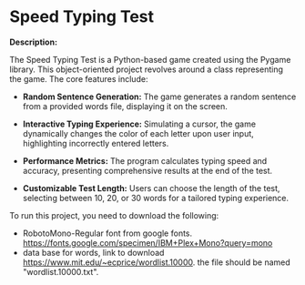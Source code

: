 # Speed Typing Test

**Description:**

The Speed Typing Test is a Python-based game created using the Pygame library. This object-oriented project revolves around a class representing the game. The core features include:

- **Random Sentence Generation:** The game generates a random sentence from a provided words file, displaying it on the screen.

- **Interactive Typing Experience:** Simulating a cursor, the game dynamically changes the color of each letter upon user input, highlighting incorrectly entered letters.

- **Performance Metrics:** The program calculates typing speed and accuracy, presenting comprehensive results at the end of the test.

- **Customizable Test Length:** Users can choose the length of the test, selecting between 10, 20, or 30 words for a tailored typing experience.

To run this project, you need to download the following:
- RobotoMono-Regular font from google fonts. https://fonts.google.com/specimen/IBM+Plex+Mono?query=mono
- data base for words, link to download https://www.mit.edu/~ecprice/wordlist.10000. the file should be named "wordlist.10000.txt".
